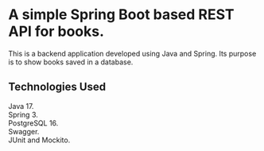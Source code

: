 # A simple Spring Boot based REST API for books.

This is a backend application developed using Java and Spring. Its purpose is to show books saved in a database.

## Technologies Used

Java 17. \
Spring 3. \
PostgreSQL 16. \
Swagger. \
JUnit and Mockito.
